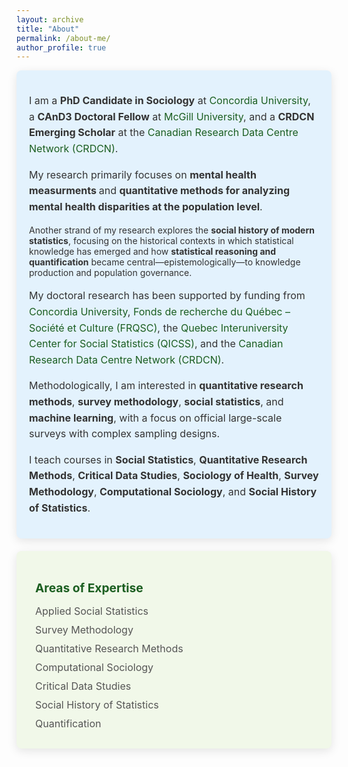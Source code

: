 ```yaml
---
layout: archive
title: "About"
permalink: /about-me/
author_profile: true
---
```

<style>
  .icon {
    margin-right: 10px;
    color: #1B5E20;
  }

  .card {
    border-radius: 8px;
    padding: 20px;
    margin-bottom: 20px;
    color: #333333;
    box-shadow: 0px 4px 15px rgba(0, 0, 0, 0.1);
    transition: transform 0.2s, box-shadow 0.2s;
  }

  .card:hover {
    transform: translateY(-5px);
    box-shadow: 0px 6px 20px rgba(0, 0, 0, 0.2);
  }

  .card:first-of-type {
    background-color: #F3F4F6;
  }

  .card:nth-of-type(2) {
    background-color: #E3F2FD;
  }

  .card:nth-of-type(3) {
    background-color: #F1F8E9;
  }

  .card:nth-of-type(4) {
    background-color: #FFF3E0;
  }

  .card h3 {
    font-size: 1.2rem;
    font-weight: bold;
    color: #1B5E20;
    margin-bottom: 15px;
  }

  .card ul {
    list-style: none;
    padding: 0;
    margin: 0;
  }

  .card ul li {
    margin-bottom: 10px;
    font-size: 1rem;
    color: #555;
  }

  .card p {
    font-size: 1rem;
    color: #333;
    line-height: 1.6;
  }

  .card:first-of-type p {
    text-align: justify;
  }

  .email {
    font-weight: bold;
    color: #1B5E20;
  }

  a {
    color: #1B5E20;
    text-decoration: none;
  }

  a:hover {
    text-decoration: underline;
  }
</style>

<div class="card">
  <p>
    I am a <strong>PhD Candidate in Sociology</strong> at 
    <a href="https://www.concordia.ca/artsci/sociology-anthropology.html" target="_blank">Concordia University</a>, 
    a <strong>CAnD3 Doctoral Fellow</strong> at 
    <a href="https://www.mcgill.ca/cand3/our-people/fellows-2024-25" target="_blank">McGill University</a>, 
    and a <strong>CRDCN Emerging Scholar</strong> at the 
    <a href="https://crdcn.ca" target="_blank">Canadian Research Data Centre Network (CRDCN)</a>. 
    <p>
  My research primarily focuses on <strong> mental health measurments </strong> and <strong>quantitative methods for analyzing mental health disparities at the population level</strong>.
</p>
    Another strand of my research explores the <strong>social history of modern statistics</strong>, 
    focusing on the historical contexts in which statistical knowledge has emerged and how 
    <strong>statistical reasoning and quantification</strong> became central—epistemologically—to 
    knowledge production and population governance.
</p>

  <p>
    My doctoral research has been supported by funding from 
    <a href="https://www.concordia.ca/artsci/sociology-anthropology.html" target="_blank">Concordia University</a>, 
    <a href="https://www.frq.gouv.qc.ca" target="_blank">Fonds de recherche du Québec – Société et Culture (FRQSC)</a>, 
    the <a href="https://www.ciqss.org" target="_blank">Quebec Interuniversity Center for Social Statistics (QICSS)</a>, 
    and the <a href="https://crdcn.ca" target="_blank">Canadian Research Data Centre Network (CRDCN)</a>.
  </p>

  <p>
    Methodologically, I am interested in <strong>quantitative research methods</strong>, <strong>survey methodology</strong>, 
    <strong>social statistics</strong>, and <strong>machine learning</strong>, with a focus on official large-scale surveys with complex sampling designs.
  </p>
  
  <p>
    I teach courses in <strong>Social Statistics</strong>, 
    <strong>Quantitative Research Methods</strong>, <strong>Critical Data Studies</strong>, <strong>Sociology of Health</strong>, 
    <strong>Survey Methodology</strong>, <strong>Computational Sociology</strong>, and <strong>Social History of Statistics</strong>.
</p>

</div>

<div class="card">
  <h3><i class="fas fa-briefcase icon"></i> Areas of Expertise</h3>
  <ul>
    <li><i class="fas fa-chart-line icon"></i> Applied Social Statistics</li>
    <li><i class="fas fa-poll icon"></i> Survey Methodology</li>
    <li><i class="fas fa-square-root-alt icon"></i> Quantitative Research Methods</li>
    <li><i class="fas fa-brain icon"></i> Computational Sociology</li>
    <li><i class="fas fa-fingerprint icon"></i> Critical Data Studies</li>
    <li><i class="fas fa-book-open icon"></i> Social History of Statistics</li>
    <li><i class="fas fa-balance-scale icon"></i> Quantification</li>
  </ul>
</div>